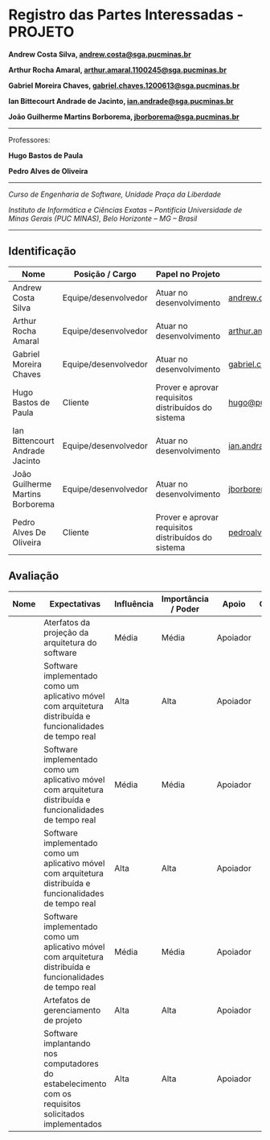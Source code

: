 # Registro das Partes Interessadas - PROJETO


**Andrew Costa Silva, andrew.costa@sga.pucminas.br**

**Arthur Rocha Amaral, arthur.amaral.1100245@sga.pucminas.br**

**Gabriel Moreira Chaves, gabriel.chaves.1200613@sga.pucminas.br**

**Ian Bittecourt Andrade de Jacinto, ian.andrade@sga.pucminas.br**

**João Guilherme Martins Borborema, jborborema@sga.pucminas.br**

---

Professores:

**Hugo Bastos de Paula**

**Pedro Alves de Oliveira**

---

_Curso de Engenharia de Software, Unidade Praça da Liberdade_

_Instituto de Informática e Ciências Exatas – Pontifícia Universidade de Minas Gerais (PUC MINAS), Belo Horizonte – MG – Brasil_

---

## Identificação

| Nome | Posição / Cargo | Papel no Projeto | Email | Telefone
| --- | --- | --- | --- | --- |
|  Andrew Costa Silva | Equipe/desenvolvedor  | Atuar no desenvolvimento    | andrew.costa@sga.pucminas.br   | -
| Arthur Rocha Amaral  |  Equipe/desenvolvedor | Atuar no desenvolvimento   | arthur.amaral.1100245@sga.pucminas.br  | -
|  Gabriel Moreira Chaves |  Equipe/desenvolvedor | Atuar no desenvolvimento   |  gabriel.chaves.1200613@sga.pucminas.br  | -
|  Hugo Bastos de Paula   |  Cliente | Prover e aprovar requisitos distribuídos do sistema   |  hugo@pucminas.br  | -
| Ian Bittencourt Andrade Jacinto |  Equipe/desenvolvedor | Atuar no desenvolvimento   |  ian.andrade@sga.pucminas.br  | -
|  João Guilherme Martins Borborema |  Equipe/desenvolvedor | Atuar no desenvolvimento   |  jborborema@sga.pucminas.br  | -
| Pedro Alves De Oliveira | Cliente |  Prover e aprovar requisitos distribuídos do sistema | pedroalves@sga.pucminas.br | -


## Avaliação

| Nome | Expectativas | Influência | Importância / Poder | Apoio | Observações |
| --- | --- | --- | --- | --- | --- |
|   | Aterfatos da projeção da arquitetura do software | Média | Média | Apoiador |
|   | Software implementado como um aplicativo móvel com arquitetura distribuída e funcionalidades de tempo real | Alta | Alta | Apoiador |
|   | Software implementado como um aplicativo móvel com arquitetura distribuída e funcionalidades de tempo real | Média | Média | Apoiador |
|   | Software implementado como um aplicativo móvel com arquitetura distribuída e funcionalidades de tempo real | Alta | Alta | Apoiador |
|   | Software implementado como um aplicativo móvel com arquitetura distribuída e funcionalidades de tempo real | Média | Média | Apoiador |
|   | Artefatos de gerenciamento de projeto | Alta | Alta | Apoiador |
|   | Software implantando nos computadores do estabelecimento com os requisitos solicitados implementados | Alta | Alta | Apoiador |

